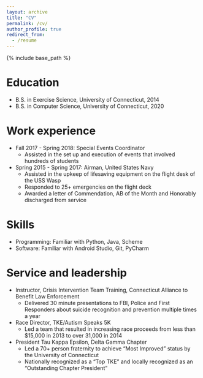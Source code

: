 ```yaml
---
layout: archive
title: "CV"
permalink: /cv/
author_profile: true
redirect_from:
  - /resume
---
```


{% include base_path %}

Education
======
* B.S. in Exercise Science, University of Connecticut, 2014
* B.S. in Computer Science, University of Connecticut, 2020

Work experience
======

* Fall 2017 - Spring 2018: Special Events Coordinator
  * Assisted in the set up and execution of events that involved hundreds of students
* Spring 2015 - Spring 2017: Airman, United States Navy
  * Assisted in the upkeep of lifesaving equipment on the flight desk of the USS Wasp
  * Responded to 25+ emergencies on the flight deck
  * Awarded a letter of Commendation, AB of the Month and Honorably discharged from service
  
Skills
======
* Programming: Familiar with Python, Java, Scheme
* Software: Familiar with Android Studio, Git, PyCharm

  
Service and leadership
======
* Instructor, Crisis Intervention Team Training, Connecticut Alliance to Benefit Law Enforcement
  * Delivered 30 minute presentations to FBI, Police and First Responders about suicide recognition and prevention multiple times a year
* Race Director, TKE/Autism Speaks 5K
  * Led a team that resulted in increasing race proceeds from less than $15,000 in 2013 to over 31,000 in 2014
* President Tau Kappa Epsilon, Delta Gamma Chapter
  * Led a 70+ person fraternity to achieve “Most Improved” status by the University of Connecticut
  * Nationally recognized as a “Top TKE” and locally recognized as an “Outstanding Chapter President”
